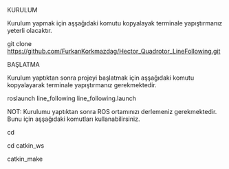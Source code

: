 KURULUM

Kurulum yapmak için aşşağıdaki komutu kopyalayak terminale yapıştırmanız yeterli olacaktır.

git clone https://github.com/FurkanKorkmazdag/Hector_Quadrotor_LineFollowing.git

BAŞLATMA

Kurulum yaptıktan sonra projeyi başlatmak için aşşağıdaki komutu kopyalayarak terminale yapıştırmanız gerekmektedir.

roslaunch line_following line_following.launch



NOT: Kurulumu yaptıktan sonra ROS ortamınızı derlemeniz gerekmektedir. Bunu için aşşağıdaki komutları kullanabilirsiniz.

cd

cd catkin_ws

catkin_make
